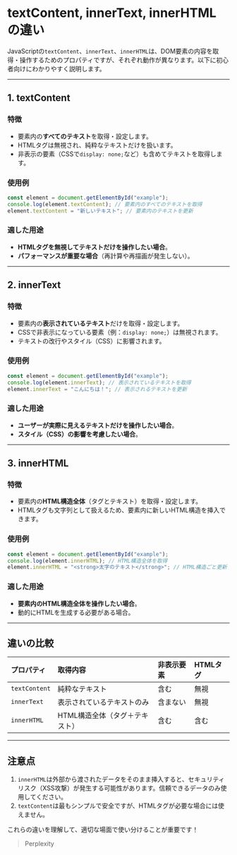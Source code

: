 # textContent, innerText, innerHTML の違い

JavaScriptの`textContent`、`innerText`、`innerHTML`は、DOM要素の内容を取得・操作するためのプロパティですが、それぞれ動作が異なります。以下に初心者向けにわかりやすく説明します。

---

## **1. textContent**

### 特徴

- 要素内の**すべてのテキスト**を取得・設定します。
- HTMLタグは無視され、純粋なテキストだけを扱います。
- 非表示の要素（CSSで`display: none;`など）も含めてテキストを取得します。


### 使用例

```javascript
const element = document.getElementById("example");
console.log(element.textContent); // 要素内のすべてのテキストを取得
element.textContent = "新しいテキスト"; // 要素内のテキストを更新
```


### 適した用途

- **HTMLタグを無視してテキストだけを操作したい場合**。
- **パフォーマンスが重要な場合**（再計算や再描画が発生しない）。

---

## **2. innerText**

### 特徴

- 要素内の**表示されているテキスト**だけを取得・設定します。
- CSSで非表示になっている要素（例：`display: none;`）は無視されます。
- テキストの改行やスタイル（CSS）に影響されます。


### 使用例

```javascript
const element = document.getElementById("example");
console.log(element.innerText); // 表示されているテキストを取得
element.innerText = "こんにちは！"; // 表示されるテキストを更新
```


### 適した用途

- **ユーザーが実際に見えるテキストだけを操作したい場合**。
- **スタイル（CSS）の影響を考慮したい場合**。

---

## **3. innerHTML**

### 特徴

- 要素内の**HTML構造全体**（タグとテキスト）を取得・設定します。
- HTMLタグも文字列として扱えるため、要素内に新しいHTML構造を挿入できます。


### 使用例

```javascript
const element = document.getElementById("example");
console.log(element.innerHTML); // HTML構造全体を取得
element.innerHTML = "<strong>太字のテキスト</strong>"; // HTML構造ごと更新
```


### 適した用途

- **要素内のHTML構造全体を操作したい場合**。
- 動的にHTMLを生成する必要がある場合。

---

## **違いの比較**

| プロパティ | 取得内容 | 非表示要素 | HTMLタグ |
| :-- | :-- | :-- | :-- |
| `textContent` | 純粋なテキスト | 含む | 無視 |
| `innerText` | 表示されているテキストのみ | 含まない | 無視 |
| `innerHTML` | HTML構造全体（タグ＋テキスト） | 含む | 含む |

---

## **注意点**

1. `innerHTML`は外部から渡されたデータをそのまま挿入すると、セキュリティリスク（XSS攻撃）が発生する可能性があります。信頼できるデータのみ使用してください。
2. `textContent`は最もシンプルで安全ですが、HTMLタグが必要な場合には使えません。

これらの違いを理解して、適切な場面で使い分けることが重要です！  

> Perplexity

